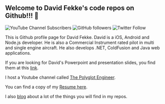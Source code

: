 ## Welcome to David Fekke's code repos on Github!!! 👋

![YouTube Channel Subscribers](https://img.shields.io/youtube/channel/subscribers/UC1TglgvYxS354qj7ZlmoUcA?style=social)
![GitHub followers](https://img.shields.io/github/followers/davidfekke?style=social)
![Twitter Follow](https://img.shields.io/twitter/follow/polyglotengine1?style=social)

This is Github profile page for David Fekke. David is a iOS, Android and Node.js developer. He is also a Commercial Instrument rated pilot in multi and single engine aircraft. He also develops .NET, ColdFusion and Java web applications.

If you are looking for David's Powerpoint and presentation slides, you find them at this [link](https://slides.com/davidfekke/).

I host a Youtube channel called [The Polyglot Engineer](https://www.youtube.com/c/polyglotengineer).

You can find a copy of my [Resume here](https://fek.io/resume).

I also [blog](https://fek.io/blog) about a lot of the things you will find in my repos.

<!--
**davidfekke/davidfekke** is a ✨ _special_ ✨ repository because its `README.md` (this file) appears on your GitHub profile.

Here are some ideas to get you started:

- 🔭 I’m currently working on ...
- 🌱 I’m currently learning ...
- 👯 I’m looking to collaborate on ...
- 🤔 I’m looking for help with ...
- 💬 Ask me about ...
- 📫 How to reach me: ...
- 😄 Pronouns: ...
- ⚡ Fun fact: ...
-->
